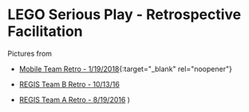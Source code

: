 # LEGO Serious Play - Retrospective Facilitation
Pictures from 


- [Mobile Team Retro - 1/19/2018](https://www.flickr.com/gp/47333097@N08/339o5m){:target="_blank" rel="noopener"}

- [REGIS Team B Retro - 10/13/16]( https://www.flickr.com/gp/47333097@N08/r6oq19 )

- [REGIS Team A Retro - 8/19/2016]( https://www.flickr.com/gp/47333097@N08/xj144h )
)
